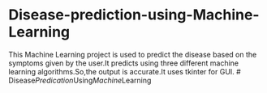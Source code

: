 # Disease-prediction-using-Machine-Learning
This Machine Learning project is used to predict the disease based on the symptoms given by the user.It predicts using three different machine learning algorithms.So,the output is accurate.It uses tkinter for GUI.
#   D i s e a s e _ P r e d i c a t i o n _ U s i n g _ M a c h i n e _ L e a r n i n g  
 